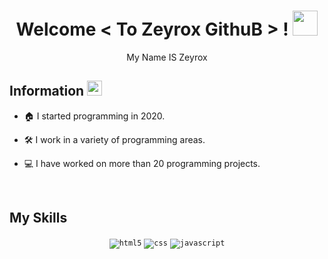 <!--- Section 1 --->   
<h1 align="center">
  Welcome &lt; To Zeyrox GithuB &gt; !
  <a target="_blank">
    <img src="https://github.com/JayantGoel001/JayantGoel001/blob/master/GIF/Hi.gif" width="40px" />
  </a>
</h1>
      
<p align='center'>My Name IS Zeyrox </p>


<!--- Section 2 --->   
<h2> Information <img src="https://github.com/JayantGoel001/JayantGoel001/blob/master/GIF/Earth.gif" width="24px" style="max-width:100%;"></h2>


- 🏠 I started programming in 2020.
  
- 🛠 I work in a variety of programming areas. 
  
- 💻 I have worked on more than 20 programming projects. 
  

<br/>

    

 <!--- Section 3 --->        
<h2> My Skills </h2>
<div align="center">
 <code><img src="https://img.shields.io/badge/html5-%23E34F26.svg?style=for-the-badge&logo=html5&logoColor=white" alt="html5"></code>
<code><img src="https://img.shields.io/badge/css-1572B6.svg?style=for-the-badge&logo=css3&logoColor=white" alt="css"></code>
 <code><img src="https://img.shields.io/badge/javascript-%23323330.svg?style=for-the-badge&logo=javascript&logoColor=%23F7DF1E" alt="javascript"></code>
<br/>
<br/>
</div>

